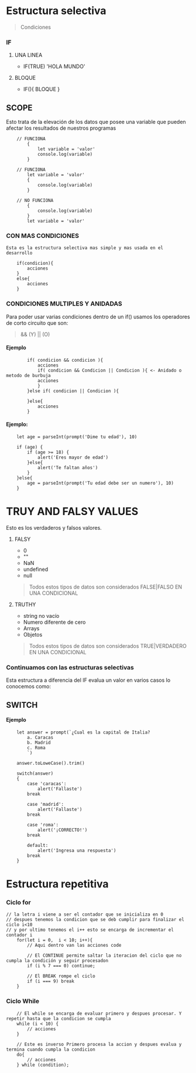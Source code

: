 
# Estructura selectiva

> Condiciones
### IF 
   1. UNA LINEA
	   - IF(TRUE) 'HOLA MUNDO'
		
   2. BLOQUE 
	   - IF(){ BLOQUE }
			
## SCOPE
Esto trata de la elevación de los datos que posee una variable que pueden afectar los 
resultados de nuestros programas

~~~
	// FUNCIONA
        {
            let variable = 'valor'
            console.log(variable)
        }

    // FUNCIONA
		let variable = 'valor'
		{		
			console.log(variable)
		}

	// NO FUNCIONA
		{
			console.log(variable)
		}
		let variable = 'valor'	
~~~

### CON MAS CONDICIONES
    Esta es la estructura selectiva mas simple y mas usada en el desarrollo
~~~
	if(condicion){
		acciones
	}
	else{
		acciones
    }
~~~

### CONDICIONES MULTIPLES Y ANIDADAS
Para poder usar varias condiciones dentro de un if() usamos los operadores de 
corto circuito que son:

> && (Y)
> || (O)

#### Ejemplo
~~~
		if( condicion && condicion ){
			acciones
			if( condicion && Condicion || Condicion ){ <- Anidado o metodo de burbuja
			acciones
			}
		}else if( condicion || Condicion ){
	
		}else{
			acciones
		}
~~~


#### Ejemplo: 

~~~
    let age = parseInt(prompt('Dime tu edad'), 10)

    if (age) {
        if (age >= 18) {
            alert('Eres mayor de edad')
        }else{
            alert('Te faltan años')
        }
    }else{
        age = parseInt(prompt('Tu edad debe ser un numero'), 10)
    }
~~~

# TRUY AND FALSY VALUES
Esto es los verdaderos y falsos valores.

1. FALSY
    - 0
    -  ""
	- NaN
	- undefined
	- null
	> Todos estos tipos de datos son considerados 
	FALSE|FALSO EN UNA CONDICIONAL

2. TRUTHY
	- string no vacío
	- Numero diferente de cero
	- Arrays
	- Objetos
	> Todos estos tipos de datos son considerados 
	TRUE|VERDADERO EN UNA CONDICIONAL


### Continuamos con las estructuras selectivas
Esta estructura a diferencia del IF evalua un valor en varios casos 
lo conocemos como:

## SWITCH

#### Ejemplo

~~~
    let answer = prompt(`¿Cual es la capital de Italia?
        a. Caracas
        b. Madrid
        c. Roma
        `)

    answer.toLoweCase().trim()

    switch(answer)
    {
        case 'caracas':
            alert('Fallaste')	
        break

        case 'madrid':
            alert('Fallaste')
        break

        case 'roma':
            alert('¡CORRECTO!')
        break

        default:
            alert('Ingresa una respuesta')
        break
    }
~~~

# Estructura repetitiva


### Ciclo for

~~~
// la letra i viene a ser el contador que se inicializa en 0
// despues tenemos la condicion que se deb cumplir para finalizar el ciclo i<10
// y por ultimo tenemos el i++ esto se encarga de incrementar el contador i
    for(let i = 0,  i < 10; i++){
        // Aqui dentro van las acciones code

        // El CONTINUE permite saltar la iteracion del ciclo que no cumpla la condición y seguir procesadon
        if (i % 7 === 0) continue; 

        // El BREAK rompe el ciclo
        if (i === 9) break	
    }
~~~

### Ciclo While

~~~
    // El while se encarga de evaluar primero y despues procesar. Y repetir hasta que la condicion se cumpla
    while (i < 10) {
        // acciones
    }

    // Este es inverso Primero procesa la accion y despues evalua y termina cuando cumpla la condicion
    do{
        // acciones
    } while (condition);
~~~